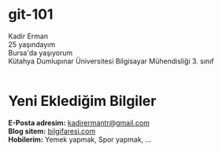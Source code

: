 # git-101
Kadir Erman<br>
25 yaşındayım<br>
Bursa'da yaşıyorum<br>
Kütahya Dumlupınar Üniversitesi Bilgisayar Mühendisliği 3. sınıf<br><br>
# Yeni Eklediğim Bilgiler
<b>E-Posta adresim:</b> <a href="mailto:kadirermantr@gmail.com">kadirermantr@gmail.com</a><br>
<b>Blog sitem:</b> <a href="http://www.bilgifaresi.com" target="_blank">bilgifaresi.com</a><br>
<b>Hobilerim:</b> Yemek yapmak, Spor yapmak, ...
